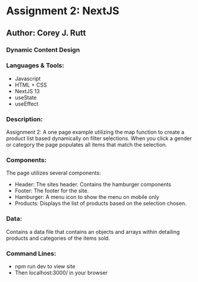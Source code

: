 # Assignment 2: NextJS

## Author: Corey J. Rutt

### Dynamic Content Design

### Languages & Tools:
- Javascript
- HTML + CSS
- NextJS 13
- useState
- useEffect

### Description:
Assignment 2: A one page example utilizing the map function to create a product list based dynamically on filter selections. 
When you click a gender or category the page populates all items that match the selection.

### Components:
The page utilizes several components:
- Header: The sites header. Contains the hamburger components
- Footer: The footer for the site.
- Hamburger: A menu icon to show the menu on mobile only
- Products: Displays the list of products based on the selection chosen.

### Data:
Contains a data file that contains an objects and arrays within detailing products and categories of the items sold.

### Command Lines:
- npm run dev to view site
- Then localhost:3000/ in your browser
